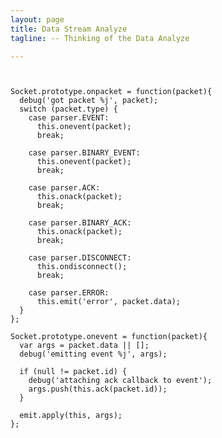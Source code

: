 ```yaml
---
layout: page
title: Data Stream Analyze
tagline: -- Thinking of the Data Analyze

---
```



<pre>
<code>

Socket.prototype.onpacket = function(packet){
  debug('got packet %j', packet);
  switch (packet.type) {
    case parser.EVENT:
      this.onevent(packet);
      break;

    case parser.BINARY_EVENT:
      this.onevent(packet);
      break;

    case parser.ACK:
      this.onack(packet);
      break;

    case parser.BINARY_ACK:
      this.onack(packet);
      break;

    case parser.DISCONNECT:
      this.ondisconnect();
      break;

    case parser.ERROR:
      this.emit('error', packet.data);
  }
};

Socket.prototype.onevent = function(packet){
  var args = packet.data || [];
  debug('emitting event %j', args);

  if (null != packet.id) {
    debug('attaching ack callback to event');
    args.push(this.ack(packet.id));
  }

  emit.apply(this, args);
};


</code>
</pre>
